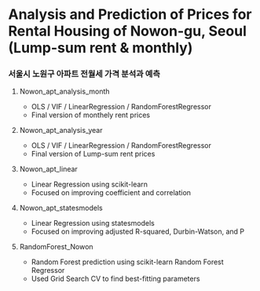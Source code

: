 # Analysis and Prediction of Prices for Rental Housing of Nowon-gu, Seoul (Lump-sum rent & monthly)
### 서울시 노원구 아파트 전월세 가격 분석과 예측

1. Nowon_apt_analysis_month
    - OLS / VIF / LinearRegression / RandomForestRegressor
    - Final version of monthely rent prices

2. Nowon_apt_analysis_year
    - OLS / VIF / LinearRegression / RandomForestRegressor
    - Final version of Lump-sum rent prices

3. Nowon_apt_linear
    - Linear Regression using scikit-learn
    - Focused on improving coefficient and correlation

4. Nowon_apt_statesmodels
    - Linear Regression using statesmodels
    - Focused on improving adjusted R-squared, Durbin-Watson, and P

5. RandomForest_Nowon
    - Random Forest prediction using scikit-learn Random Forest Regressor
    - Used Grid Search CV to find best-fitting parameters
